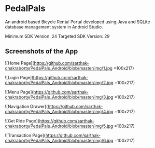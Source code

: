 # PedalPals

An android based Bicycle Rental Portal developed using Java and SQLite database management system in Android Studio.

Minimum SDK Version: 24
Targeted SDK Version: 29


## Screenshots of the App

![Home Page](https://github.com/sarthak-chakraborty/PedalPals_Android/blob/master/img/1.jpg =100x217) 

![Login Page](https://github.com/sarthak-chakraborty/PedalPals_Android/blob/master/img/2.jpg =100x217)  

![Menu Page](https://github.com/sarthak-chakraborty/PedalPals_Android/blob/master/img/3.jpg =100x217)  

![Navigation Drawer](https://github.com/sarthak-chakraborty/PedalPals_Android/blob/master/img/4.jpg =100x217)  

![Get Ride Page](https://github.com/sarthak-chakraborty/PedalPals_Android/blob/master/img/5.jpg =100x217)  

![Transaction Page](https://github.com/sarthak-chakraborty/PedalPals_Android/blob/master/img/6.jpg =100x217)  
